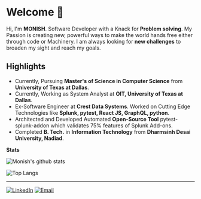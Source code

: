 # Welcome 👋

Hi, I'm <b>MONISH</b>. Software Developer with a Knack for **Problem solving**. My Passion is creating new, powerful ways to make the world hands free either through code or Machinery. I am always looking for **new challenges** to broaden my sight and reach my goals.

## Highlights

- Currently, Pursuing **Master's of Science in Computer Science** from  **University of Texas at Dallas**.
- Currently, Working as System Analyst at **OIT, University of Texas at Dallas**. 
- Ex-Software Engineer at **Crest Data Systems**. Worked on Cutting Edge Technologies like **Splunk, pytest, React JS, GraphQL, python**.
- Architected and Developed Automated **Open-Source Tool** pytest-splunk-addon which validates 75% features of Splunk Add-ons.
- Completed **B. Tech.** in **Information Technology** from **Dharmsinh Desai University, Nadiad**.

**Stats**

![Monish's github stats](https://github-readme-stats.vercel.app/api?username=monishshah18&show_icons=true&theme=dark)

![Top Langs](https://github-readme-stats.vercel.app/api/top-langs/?username=monishshah18&layout=compact&theme=dark)



---

<a href="https://www.linkedin.com/in/monish-shah18/" target="_blank"><img src="https://img.shields.io/badge/LinkedIn-0077B5?style=for-the-badge&logo=linkedin&logoColor=white" alt="LinkedIn"></a>
<a href="mailto:monishshah16@gmail.com" target="_blank"><img src="https://img.shields.io/badge/Gmail-D14836?style=for-the-badge&logo=gmail&logoColor=white" alt="Email"></a>
